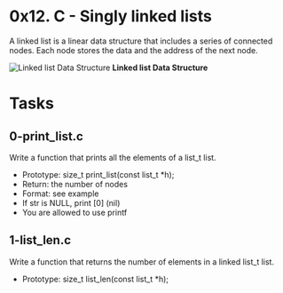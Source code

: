 # 0x12. C - Singly linked lists
A linked list is a linear data structure that includes a series of connected nodes. 
Each node stores the data and the address of the next node.

![Linked list Data Structure](https://cdn.programiz.com/sites/tutorial2program/files/linked-list-concept.png)
__Linked list Data Structure__

# Tasks
##  0-print_list.c
Write a function that prints all the elements of a list_t list.
 - Prototype: size_t print_list(const list_t *h);
 - Return: the number of nodes
 - Format: see example
 - If str is NULL, print [0] (nil)
 - You are allowed to use printf

 ## 1-list_len.c
 Write a function that returns the number of elements in a linked list_t list.
 - Prototype: size_t list_len(const list_t *h);

 ## 

